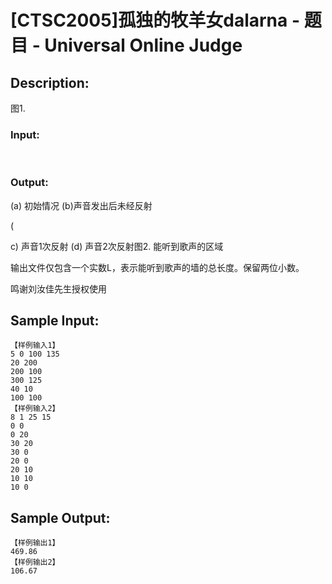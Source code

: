 # [CTSC2005]孤独的牧羊女dalarna - 题目 - Universal Online Judge

## Description: 

 图1.

### Input: 

 

### Output: 

(a) 初始情况 (b)声音发出后未经反射

 (

c) 声音1次反射 (d) 声音2次反射图2. 能听到歌声的区域

输出文件仅包含一个实数L，表示能听到歌声的墙的总长度。保留两位小数。

鸣谢刘汝佳先生授权使用


## Sample Input: 
```
【样例输入1】
5 0 100 135
20 200
200 100
300 125
40 10
100 100
【样例输入2】
8 1 25 15
0 0
0 20
30 20
30 0
20 0
20 10
10 10
10 0

```

## Sample Output: 
```
【样例输出1】
469.86
【样例输出2】
106.67
```
